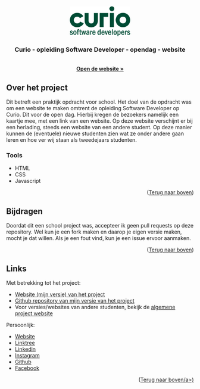 <a name="readme-top"></a>

<!-- Project logo -->
<br />
<div align="center">
  <a href="https://github.com/aarondeklerk/Curio-SoftwareDeveloper-Opendag-Website">
    <img src="images/Curio-SoftwareDevelopers-Logo.png" alt="Logo" height="80">
  </a>

<h3 align="center">Curio - opleiding Software Developer - opendag - website</h3>

  <p align="center">
    <br />
    <a href="https://aarondeklerk.github.io/Curio-SoftwareDeveloper-Opendag-Website/" target="_blank"><strong>Open de website »</strong></a>
  </p>
</div>

<!-- Over het project -->

## Over het project

Dit betreft een praktijk opdracht voor school. Het doel van de opdracht was om een website te maken omtrent de opleiding Software Developer op Curio. Dit voor de open dag. Hierbij kregen de bezoekers namelijk een kaartje mee, met een link van een website. Op deze website verschijnt er bij een herlading, steeds een website van een andere student. Op deze manier kunnen de (eventuele) nieuwe studenten zien wat ze onder andere gaan leren en hoe ver wij staan als tweedejaars studenten.

<p align="right"><a href="#readme-top"></a></p>

### Tools

- HTML
- CSS
- Javascript


<p align="right">(<a href="#readme-top">Terug naar boven</a>)</p>

<!-- Bijdragen -->

## Bijdragen

Doordat dit een school project was, accepteer ik geen pull requests op deze repository. 
Wel kun je een fork maken en daarop je eigen versie maken, mocht je dat willen. 
Als je een fout vind, kun je een issue ervoor aanmaken. 

<p align="right">(<a href="#readme-top">Terug naar boven</a>)</p>

<!-- Contact -->

## Links

Met betrekking tot het project:
- <a href="https://aarondeklerk.github.io/Curio-SoftwareDeveloper-Opendag-Website/" target="_blank">Website (mijn versie) van het project</a>
- <a href="https://github.com/aarondeklerk/Curio-SoftwareDeveloper-Opendag-Website" target="_blank">Github repository van mijn versie van het project</a>
- Voor versies/websites van andere studenten, bekijk de <a href="https://info.curio.codes/" target="_blank">algemene project website</a>

Persoonlijk:
- <a href="https://www.aarondeklerk.nl" target="_blank">Website</a>
- <a href="https://www.aarondeklerk.nl/linktree" target="_blank">Linktree</a>
- <a href="https://www.linkedin.com/in/aaron-de-klerk/" target="_blank">Linkedin</a>
- <a href="https://www.instagram.com/aarondeklerk/" target="_blank">Instagram</a>
- <a href="https://github.com/aarondeklerk/" target="_blank">Github</a>
- <a href="https://www.facebook.com/aaron.deklerk.90/" target="_blank">Facebook</a>

<p align="right">(<a href="#readme-top">Terug naar boven/a>)</p>



<!-- Markdown links & images -->
<!-- https://www.markdownguide.org/basic-syntax/#reference-style-links -->
